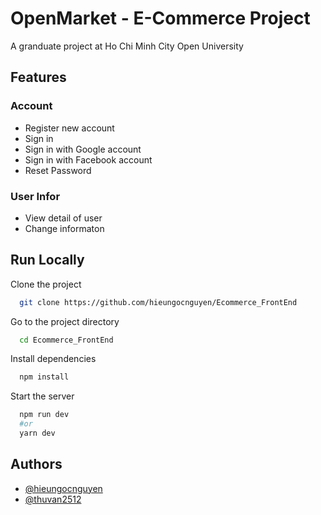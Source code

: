 # OpenMarket - E-Commerce Project

A granduate project at Ho Chi Minh City Open University

## Features

### Account

-  Register new account
-  Sign in
-  Sign in with Google account
-  Sign in with Facebook account
-  Reset Password

### User Infor

-  View detail of user
-  Change informaton

## Run Locally

Clone the project

```bash
  git clone https://github.com/hieungocnguyen/Ecommerce_FrontEnd
```

Go to the project directory

```bash
  cd Ecommerce_FrontEnd
```

Install dependencies

```bash
  npm install
```

Start the server

```bash
  npm run dev
  #or
  yarn dev
```

## Authors

-  [@hieungocnguyen](https://github.com/hieungocnguyen)
-  [@thuvan2512](https://github.com/thuvan2512)

